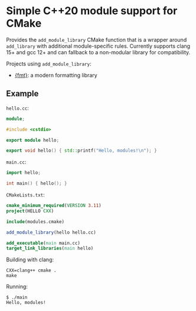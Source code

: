# Simple C++20 module support for CMake

Provides the `add_module_library` CMake function that is a wrapper around `add_library` with additional module-specific rules. Currently supports clang 15+ and gcc 12+ and can fallback to a non-modular library for compatibility.

Projects using `add_module_library`:

* [{fmt}](https://github.com/fmtlib/fmt): a modern formatting library

## Example

`hello.cc`:
```c++
module;

#include <cstdio>

export module hello;

export void hello() { std::printf("Hello, modules!\n"); }
```

`main.cc`:
```c++
import hello;

int main() { hello(); }
```

`CMakeLists.txt`:
```cmake
cmake_minimum_required(VERSION 3.11)
project(HELLO CXX)

include(modules.cmake)

add_module_library(hello hello.cc)

add_executable(main main.cc)
target_link_libraries(main hello)
```

Building with clang:

```
CXX=clang++ cmake .
make
```

Running:

```
$ ./main
Hello, modules!
```
